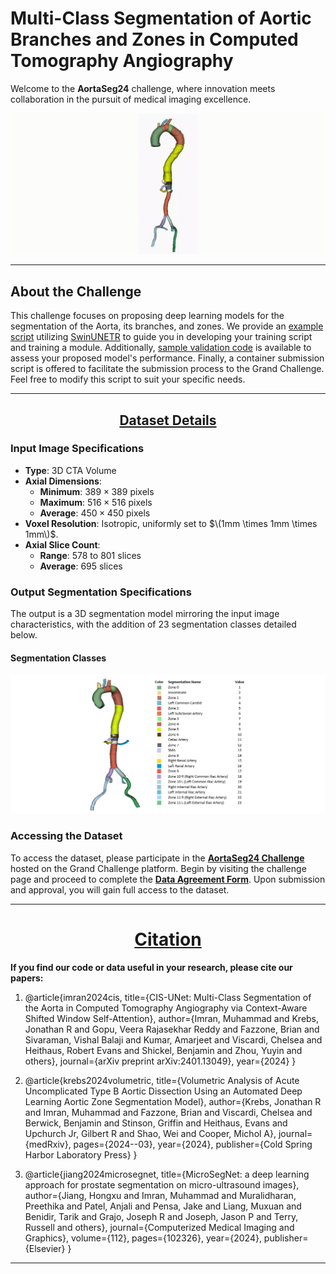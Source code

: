 <h1>Multi-Class Segmentation of Aortic Branches and Zones in Computed Tomography Angiography</h1>

Welcome to the **AortaSeg24** challenge, where innovation meets collaboration in the pursuit of medical imaging excellence.

![Segmentation Demo](./assets/segmentation_demo.gif)


---

<h2>About the Challenge</h2>

This challenge focuses on proposing deep learning models for the segmentation of the Aorta, its branches, and zones. We provide an [example script](https://github.com/ImranNust/AortaSeg24_Duplicate/tree/main/training) utilizing [SwinUNETR](https://arxiv.org/abs/2201.01266) to guide you in developing your training script and training a module. Additionally, [sample validation code](https://github.com/ImranNust/AortaSeg24_Duplicate/tree/main/validation) is available to assess your proposed model's performance. Finally, a container submission script is offered to facilitate the submission process to the Grand Challenge. Feel free to modify this script to suit your specific needs.

---

<h2><u><center> Dataset Details </center></u></h2>

### Input Image Specifications
- **Type**: 3D CTA Volume
- **Axial Dimensions**: 
  - **Minimum**: $389\times389$ pixels
  - **Maximum**: $516\times516$ pixels
  - **Average**: $450\times450$ pixels
- **Voxel Resolution**: Isotropic, uniformly set to $\(1mm \times 1mm \times 1mm\)$.
- **Axial Slice Count**: 
  - **Range**: 578 to 801 slices
  - **Average**: 695 slices

### Output Segmentation Specifications
The output is a 3D segmentation model mirroring the input image characteristics, with the addition of 23 segmentation classes detailed below.

#### Segmentation Classes

![Details of the Segmentation Labels](assets/Segmentation_Details.PNG)

### Accessing the Dataset

To access the dataset, please participate in the **[AortaSeg24 Challenge](https://aortaseg24.grand-challenge.org/)** hosted on the Grand Challenge platform. Begin by visiting the challenge page and proceed to complete the **[Data Agreement Form](https://aortaseg24.grand-challenge.org/dataset-access-information/)**. Upon submission and approval, you will gain full access to the dataset.

---

<h1><center><u><b>Citation</b></u></center></h1>

**If you find our code or data useful in your research, please cite our papers:**

1. @article{imran2024cis,
  title={CIS-UNet: Multi-Class Segmentation of the Aorta in Computed Tomography Angiography via Context-Aware Shifted Window Self-Attention},
  author={Imran, Muhammad and Krebs, Jonathan R and Gopu, Veera Rajasekhar Reddy and Fazzone, Brian and Sivaraman, Vishal Balaji and Kumar, Amarjeet and Viscardi, Chelsea and Heithaus, Robert Evans and Shickel, Benjamin and Zhou, Yuyin and others},
  journal={arXiv preprint arXiv:2401.13049},
  year={2024}
}

2. @article{krebs2024volumetric,
  title={Volumetric Analysis of Acute Uncomplicated Type B Aortic Dissection Using an Automated Deep Learning Aortic Zone Segmentation Model},
  author={Krebs, Jonathan R and Imran, Muhammad and Fazzone, Brian and Viscardi, Chelsea and Berwick, Benjamin and Stinson, Griffin and Heithaus, Evans and Upchurch Jr, Gilbert R and Shao, Wei and Cooper, Michol A},
  journal={medRxiv},
  pages={2024--03},
  year={2024},
  publisher={Cold Spring Harbor Laboratory Press}
}

2. @article{jiang2024microsegnet,
  title={MicroSegNet: a deep learning approach for prostate segmentation on micro-ultrasound images},
  author={Jiang, Hongxu and Imran, Muhammad and Muralidharan, Preethika and Patel, Anjali and Pensa, Jake and Liang, Muxuan and Benidir, Tarik and Grajo, Joseph R and Joseph, Jason P and Terry, Russell and others},
  journal={Computerized Medical Imaging and Graphics},
  volume={112},
  pages={102326},
  year={2024},
  publisher={Elsevier}
}

---
